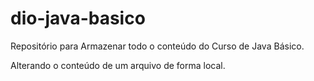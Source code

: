 # dio-java-basico
Repositório para Armazenar todo o conteúdo do Curso de Java Básico.

Alterando o conteúdo de um arquivo de forma local.
